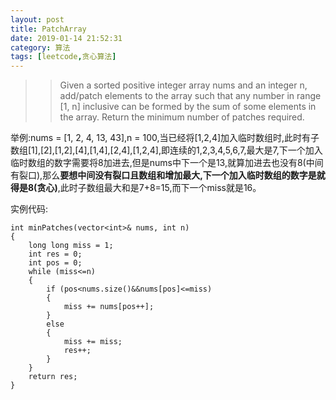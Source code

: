 ```yaml
---
layout: post
title: PatchArray
date: 2019-01-14 21:52:31
category: 算法 
tags: [leetcode,贪心算法]
---
```

>>Given a sorted positive integer array nums and an integer n, add/patch elements to the array such that any number in range [1, n] inclusive can be formed by the sum of some elements in the array. Return the minimum number of patches required.

举例:nums = [1, 2, 4, 13, 43],n = 100,当已经将[1,2,4]加入临时数组时,此时有子数组[1],[2],[1,2],[4],[1,4],[2,4],[1,2,4],即连续的1,2,3,4,5,6,7,最大是7,下一个加入临时数组的数字需要将8加进去,但是nums中下一个是13,就算加进去也没有8(中间有裂口),那么**要想中间没有裂口且数组和增加最大,下一个加入临时数组的数字是就得是8(贪心)**,此时子数组最大和是7+8=15,而下一个miss就是16。

实例代码:
```
int minPatches(vector<int>& nums, int n)
{
	long long miss = 1;
	int res = 0;
	int pos = 0;
	while (miss<=n)
	{
		if (pos<nums.size()&&nums[pos]<=miss)
		{
			miss += nums[pos++];
		}
		else
		{
			miss += miss;
			res++;
		}
	}
	return res;
}
```
